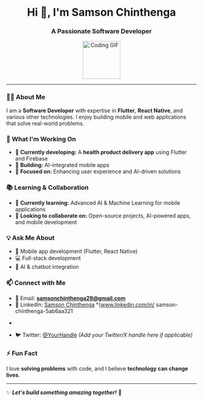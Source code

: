 <h1 align="center">Hi 👋, I'm Samson Chinthenga</h1>
<h3 align="center">A Passionate Software Developer</h3>

<p align="center">
  <img src="https://media.giphy.com/media/lXHwJv89PvdN200Anr/giphy.gif?cid=790b7611fpdu2hjcvmnyfs04b8f1oogmauofbg3rjyjvo4si&ep=v1_gifs_search&rid=giphy.gif&ct=g" width="100vw" alt="Coding GIF">
</p>

---

### 👨‍💻 About Me  
I am a **Software Developer** with expertise in **Flutter**, **React Native**, and various other technologies. I enjoy building mobile and web applications that solve real-world problems.

### 🚀 What I'm Working On  
- 🔭 **Currently developing:** A **health product delivery app** using Flutter and Firebase  
- 📱 **Building:** AI-integrated mobile apps  
- 🎯 **Focused on:** Enhancing user experience and AI-driven solutions  

### 📚 Learning & Collaboration  
- 🌱 **Currently learning:** Advanced AI & Machine Learning for mobile applications  
- 👯 **Looking to collaborate on:** Open-source projects, AI-powered apps, and mobile development  

### 💡 Ask Me About  
- 📱 Mobile app development (Flutter, React Native)  
- 💻 Full-stack development  
- 🤖 AI & chatbot integration  

### 📫 Connect with Me  
- 📧 Email: **samsonchinthenga29@gmail.com**  
- 💼 LinkedIn: [Samson Chinthenga](#) *(www.linkedin.com/in/
samson-chinthenga-5ab6aa321
*  
- 🐦 Twitter: [@YourHandle](#) *(Add your Twitter/X handle here if applicable)*  

### ⚡ Fun Fact  
I love **solving problems** with code, and I believe **technology can change lives**.  

---

✨ **_Let's build something amazing together!_** 🚀
